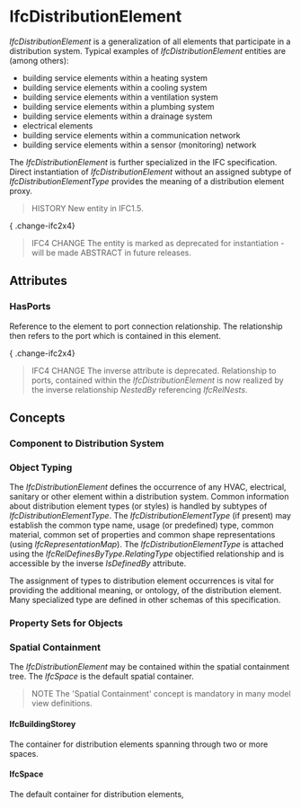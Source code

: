 # IfcDistributionElement

_IfcDistributionElement_ is a generalization of all elements that participate in a distribution system. Typical examples of _IfcDistributionElement_ entities are (among others):

* building service elements within a heating system
* building service elements within a cooling system
* building service elements within a ventilation system
* building service elements within a plumbing system
* building service elements within a drainage system
* electrical elements
* building service elements within a communication network
* building service elements within a sensor (monitoring) network

The _IfcDistributionElement_ is further specialized in the IFC specification. Direct instantiation of _IfcDistributionElement_ without an assigned subtype of _IfcDistributionElementType_ provides the meaning of a distribution element proxy.

> HISTORY  New entity in IFC1.5.

{ .change-ifc2x4}
> IFC4 CHANGE The entity is marked as deprecated for instantiation - will be made ABSTRACT in future releases.

## Attributes

### HasPorts
Reference to the element to port connection relationship. The relationship then refers to the port which is contained in this element.

{ .change-ifc2x4}
> IFC4 CHANGE  The inverse attribute is deprecated. Relationship to ports, contained within the _IfcDistributionElement_ is now realized by the inverse relationship _NestedBy_ referencing _IfcRelNests_.

## Concepts

### Component to Distribution System



### Object Typing

The _IfcDistributionElement_ defines the occurrence of any HVAC, electrical, sanitary or other element within a distribution system. Common information about distribution element types (or styles) is handled by subtypes of _IfcDistributionElementType_. The _IfcDistributionElementType_ (if present) may establish the common type name, usage (or predefined) type, common material, common set of properties and common shape representations (using _IfcRepresentationMap_). The _IfcDistributionElementType_ is attached using the _IfcRelDefinesByType.RelatingType_ objectified relationship and is accessible by the inverse _IsDefinedBy_ attribute.

The assignment of types to distribution element occurrences is vital for providing the additional meaning, or ontology, of the distribution element. Many specialized type are defined in other schemas of this specification.

### Property Sets for Objects



### Spatial Containment

The _IfcDistributionElement_ may be contained within the spatial containment tree. The _IfcSpace_ is the default spatial container.

> NOTE  The 'Spatial Containment' concept is mandatory in many model view definitions.

#### IfcBuildingStorey

The container for distribution elements spanning through two or more spaces.

#### IfcSpace

The default container for distribution elements,

